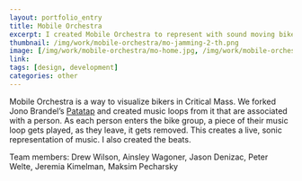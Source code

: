 ```yaml
---
layout: portfolio_entry
title: Mobile Orchestra
excerpt: I created Mobile Orchestra to represent with sound moving bike groups, like Critical Mass. Loops from Jono Brandel’s Patatap stream into the group as bikers enter the group.
thumbnail: /img/work/mobile-orchestra/mo-jamming-2-th.png
image: [/img/work/mobile-orchestra/mo-home.jpg, /img/work/mobile-orchestra/mo-jamming-1.png, /img/work/mobile-orchestra/mo-jamming-3.png, /img/work/mobile-orchestra/mo-clouds.jpg]
link:
tags: [design, development]
categories: other
---
```


Mobile Orchestra is a way to visualize bikers in Critical Mass. We forked Jono Brandel’s [Patatap](http://patatap.com) and created music loops from it that are associated with a person. As each person enters the bike group, a piece of their music loop gets played, as they leave, it gets removed. This creates a live, sonic representation of music. I also created the beats.

Team members: Drew Wilson, Ainsley Wagoner, Jason Denizac, Peter Welte, Jeremia Kimelman, Maksim Pecharsky